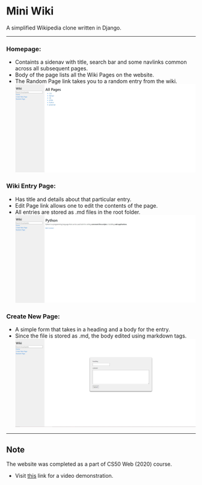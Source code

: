 # Mini Wiki

A simplified Wikipedia clone written in Django.
___
### Homepage:
- Containts a sidenav with title, search bar and some navlinks common across all subsequent pages.
- Body of the page lists all the Wiki Pages on the website.
- The Random Page link takes you to a random entry from the wiki.
![image](https://github.com/AakashSehrawat95/Mini-Wiki/blob/master/documents/img1.jpg)

### Wiki Entry Page:
- Has title and details about that particular entry.
- Edit Page link allows one to edit the contents of the page.
- All entries are stored as .md files in the root folder.
![image](https://github.com/AakashSehrawat95/Mini-Wiki/blob/master/documents/img2.jpg)

### Create New Page:
- A simple form that takes in a heading and a body for the entry.
- Since the file is stored as .md, the body edited using markdown tags.
![image](https://github.com/AakashSehrawat95/Mini-Wiki/blob/master/documents/img3.jpg)

___
## Note
The website was completed as a part of CS50 Web (2020) course.
* Visit [this](https://www.youtube.com/watch?v=5t8qUgWBdsg&t=7s) link for a video demonstration.
